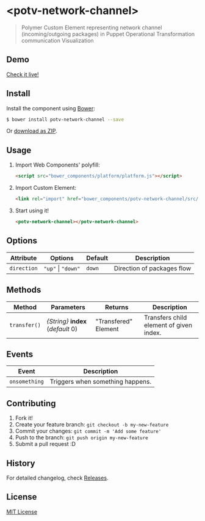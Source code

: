 # &lt;potv-network-channel&gt;

> Polymer Custom Element representing network channel (incoming/outgoing packages) in Puppet Operational Transformation communication Visualization

## Demo

[Check it live!](http://tomalec.github.io/potv-network-channel)

## Install

Install the component using [Bower](http://bower.io/):

```sh
$ bower install potv-network-channel --save
```

Or [download as ZIP](https://github.com/tomalec/potv-network-channel/archive/gh-pages.zip).

## Usage

1. Import Web Components' polyfill:

    ```html
    <script src="bower_components/platform/platform.js"></script>
    ```

2. Import Custom Element:

    ```html
    <link rel="import" href="bower_components/potv-network-channel/src/potv-network-channel.html">
    ```

3. Start using it!

    ```html
    <potv-network-channel></potv-network-channel>
    ```

## Options

Attribute     | Options            | Default      | Description
---           | ---                | ---          | ---
`direction`   | `"up"` \| `"down"` | `down`       | Direction of packages flow

## Methods

Method        | Parameters                           | Returns              | Description
---           | ---                                  | ---                  | ---
`transfer()`  |   *{String}* **index** (_default_ 0) | "Transfered" Element | Transfers child element of given index.

## Events

Event         | Description
---           | ---
`onsomething` | Triggers when something happens.


## Contributing

1. Fork it!
2. Create your feature branch: `git checkout -b my-new-feature`
3. Commit your changes: `git commit -m 'Add some feature'`
4. Push to the branch: `git push origin my-new-feature`
5. Submit a pull request :D

## History

For detailed changelog, check [Releases](https://github.com/tomalec/potv-network-channel/releases).

## License

[MIT License](http://opensource.org/licenses/MIT)
